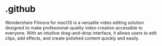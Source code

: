 # .github
Wondershare Filmora for macOS is a versatile video editing solution designed to make professional-quality video creation accessible to everyone. With an intuitive drag-and-drop interface, it allows users to edit clips, add effects, and create polished content quickly and easily.
